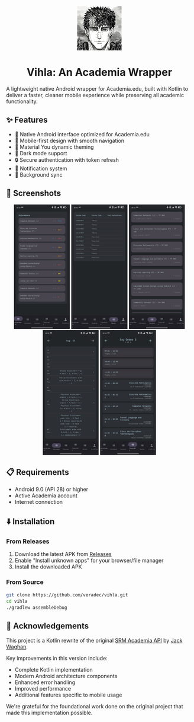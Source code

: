 <p align="center">
  <img src="app-icon.png" alt="Vihla Icon" width="120"/>
  <h1 align="center">Vihla: An Academia Wrapper</h1>
</p>

A lightweight native Android wrapper for Academia.edu, built with Kotlin to deliver a faster, cleaner mobile experience while preserving all academic functionality.  

## ✨ Features

- 🚀 Native Android interface optimized for Academia.edu
- 📱 Mobile-first design with smooth navigation
- 🎨 Material You dynamic theming
- 🌙 Dark mode support
- 🔒 Secure authentication with token refresh
- 🔔 Notification system
- 🔄 Background sync

## 📸 Screenshots

<div align="center">
    <img src="att.jpeg" alt="Attendance Screen" width="30%"/>
    <img src="marks.jpg" alt="Marks Screen" width="30%"/>
    <img src="course.jpg" alt="Profile Screen" width="30%"/>
    <img src="cal.jpg" alt="calendar Screen" width="30%"/>
    <img src="timetable.jpg" alt="Timetable Screen" width="30%"/>
</div>

## 📋 Requirements

- Android 9.0 (API 28) or higher
- Active Academia account
- Internet connection

## ⬇️ Installation

### From Releases
1. Download the latest APK from [Releases](https://github.com/veradec/vihla/releases)
2. Enable "Install unknown apps" for your browser/file manager
3. Install the downloaded APK

### From Source
```bash
git clone https://github.com/veradec/vihla.git
cd vihla
./gradlew assembleDebug
```

## 🙏 Acknowledgements

This project is a Kotlin rewrite of the original [SRM Academia API](https://github.com/jackwaghan/srm-academia-api) by [Jack Waghan](https://github.com/jackwaghan). 

Key improvements in this version include:
- Complete Kotlin implementation
- Modern Android architecture components
- Enhanced error handling
- Improved performance
- Additional features specific to mobile usage

We're grateful for the foundational work done on the original project that made this implementation possible.
